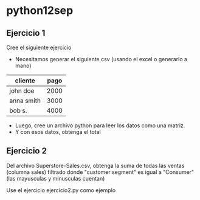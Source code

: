 # python12sep

## Ejercicio 1

Cree el siguiente ejercicio

* Necesitamos generar el siguiente csv (usando el excel o generarlo a mano)

cliente | pago
--------|-----
john doe | 2000
anna smith | 3000
bob s. | 4000

* Luego, cree un archivo python para leer los datos como una matriz.
* Y con esos datos, obtenga el total

## Ejercicio 2

Del archivo Superstore-Sales.csv, obtenga la suma de todas las ventas (columna sales)
filtrado donde "customer segment" es igual a "Consumer" (las mayusculas y minusculas cuentan)

Use el ejercicio ejercicio2.py como ejemplo
